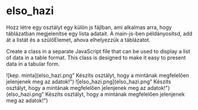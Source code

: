 # elso_hazi

Hozz létre egy osztályt egy külön js fájlban, ami alkalmas arra, hogy táblázatban megjelenítse egy lista adatait. A main-js-ben példányosítsd, add át a listát és a szülőElemet, ahova elhelyezzük a táblázatot.

Create a class in a separate JavaScript file that can be used to display a list of data in a table format. This class is designed to make it easy to present data in a tabular form.

![kep. minta](elso_hazi.png” Készíts osztályt, hogy a mintának megfelelően jelenjenek meg az adatok!") 
![elso_hazi.png](elso_hazi.png” Készíts osztályt, hogy a mintának megfelelően jelenjenek meg az adatok!")
(elso_hazi.png” Készíts osztályt, hogy a mintának megfelelően jelenjenek meg az adatok!")


